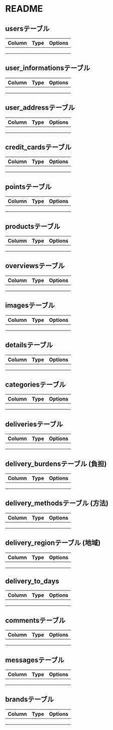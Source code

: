 
# README

## usersテーブル
|Column|Type|Options|
|------|-----|------|
||||
||||
||||

## user_informationsテーブル
|Column|Type|Options|
|------|-----|------|
||||
||||
||||

## user_addressテーブル
|Column|Type|Options|
|------|-----|------|
||||
||||
||||

## credit_cardsテーブル
|Column|Type|Options|
|------|-----|------|
||||
||||
||||

## pointsテーブル
|Column|Type|Options|
|------|-----|------|
||||
||||
||||



## productsテーブル
|Column|Type|Options|
|------|-----|------|
||||
||||
||||

## overviewsテーブル
|Column|Type|Options|
|------|-----|------|
||||
||||
||||

## imagesテーブル
|Column|Type|Options|
|------|-----|------|
||||
||||
||||

## detailsテーブル
|Column|Type|Options|
|------|-----|------|
||||
||||
||||

## categoriesテーブル
|Column|Type|Options|
|------|-----|------|
||||
||||
||||

## deliveriesテーブル
|Column|Type|Options|
|------|-----|------|
||||
||||
||||

## delivery_burdensテーブル (負担)
|Column|Type|Options|
|------|-----|------|
||||
||||
||||

## delivery_methodsテーブル (方法)
|Column|Type|Options|
|------|-----|------|
||||
||||
||||

## delivery_regionテーブル (地域)
|Column|Type|Options|
|------|-----|------|
||||
||||
||||

## delivery_to_days
|Column|Type|Options|
|------|-----|------|
||||
||||
||||


## commentsテーブル
|Column|Type|Options|
|------|-----|------|
||||
||||
||||

## messagesテーブル
|Column|Type|Options|
|------|-----|------|
||||
||||
||||


## brandsテーブル
|Column|Type|Options|
|------|-----|------|
||||
||||
||||




